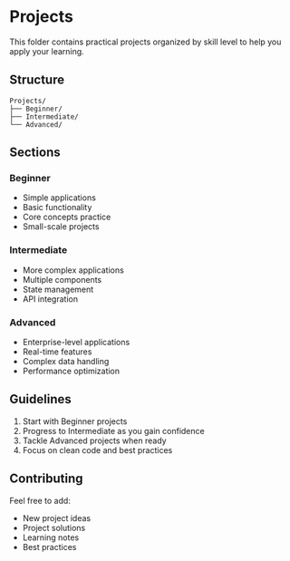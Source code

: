 # Projects

This folder contains practical projects organized by skill level to help you apply your learning.

## Structure

```
Projects/
├── Beginner/
├── Intermediate/
└── Advanced/
```

## Sections

### Beginner
- Simple applications
- Basic functionality
- Core concepts practice
- Small-scale projects

### Intermediate
- More complex applications
- Multiple components
- State management
- API integration

### Advanced
- Enterprise-level applications
- Real-time features
- Complex data handling
- Performance optimization

## Guidelines

1. Start with Beginner projects
2. Progress to Intermediate as you gain confidence
3. Tackle Advanced projects when ready
4. Focus on clean code and best practices

## Contributing

Feel free to add:
- New project ideas
- Project solutions
- Learning notes
- Best practices

